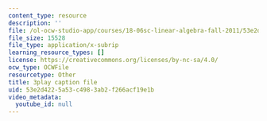 ```yaml
---
content_type: resource
description: ''
file: /ol-ocw-studio-app/courses/18-06sc-linear-algebra-fall-2011/53e2d4225a53c4983ab2f266acf19e1b_qEBi0K5wfOs.srt
file_size: 15528
file_type: application/x-subrip
learning_resource_types: []
license: https://creativecommons.org/licenses/by-nc-sa/4.0/
ocw_type: OCWFile
resourcetype: Other
title: 3play caption file
uid: 53e2d422-5a53-c498-3ab2-f266acf19e1b
video_metadata:
  youtube_id: null
---
```

